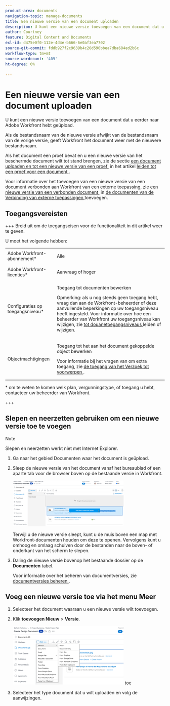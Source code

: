 ```yaml
---
product-area: documents
navigation-topic: manage-documents
title: Een nieuwe versie van een document uploaden
description: U kunt een nieuwe versie toevoegen van een document dat u eerder naar Adobe Workfront hebt geüpload.
author: Courtney
feature: Digital Content and Documents
exl-id: d475e0f0-112e-4d4e-b666-6e0af3ea7702
source-git-commit: fddb927f2c9639b4c26d590bbea7dba684ed2b6c
workflow-type: tm+mt
source-wordcount: '409'
ht-degree: 0%

---
```


# Een nieuwe versie van een document uploaden

U kunt een nieuwe versie toevoegen van een document dat u eerder naar Adobe Workfront hebt geüpload.

Als de bestandsnaam van de nieuwe versie afwijkt van de bestandsnaam van de vorige versie, geeft Workfront het document weer met de nieuwere bestandsnaam.

Als het document een proef bevat en u een nieuwe versie van het beschermde document wilt tot stand brengen, zie de sectie [&#x200B; een document uploaden en tot een nieuwe versie van een proef &#x200B;](../../review-and-approve-work/proofing/creating-proofs-within-workfront/generate-proof-for-a-document.md#uploading-a-document-and-creating-a-new-version-of-a-proof) in het artikel [&#x200B; leiden tot een proef voor een document &#x200B;](../../review-and-approve-work/proofing/creating-proofs-within-workfront/generate-proof-for-a-document.md).

Voor informatie over het toevoegen van een nieuwe versie van een document verbonden aan Workfront van een externe toepassing, zie [&#x200B; een nieuwe versie van een verbonden document &#x200B;](../../documents/adding-documents-to-workfront/link-documents-from-external-apps.md#add) in [&#x200B; de documenten van de Verbinding van externe toepassingen &#x200B;](../../documents/adding-documents-to-workfront/link-documents-from-external-apps.md) toevoegen.

## Toegangsvereisten

+++ Breid uit om de toegangseisen voor de functionaliteit in dit artikel weer te geven.

U moet het volgende hebben:

<table style="table-layout:auto"> 
 <col> 
 </col> 
 <col> 
 </col> 
 <tbody> 
  <tr> 
   <td role="rowheader">Adobe Workfront-abonnement*</td> 
   <td> <p> Alle</p> </td> 
  </tr> 
  <tr> 
   <td role="rowheader">Adobe Workfront-licenties*</td> 
   <td> <p>Aanvraag of hoger</p> </td> 
  </tr> 
  <tr data-mc-conditions=""> 
   <td role="rowheader">Configuraties op toegangsniveau*</td> 
   <td> <p>Toegang tot documenten bewerken</p> <p>Opmerking: als u nog steeds geen toegang hebt, vraag dan aan de Workfront-beheerder of deze aanvullende beperkingen op uw toegangsniveau heeft ingesteld. Voor informatie over hoe een beheerder van Workfront uw toegangsniveau kan wijzigen, zie <a href="../../administration-and-setup/add-users/configure-and-grant-access/create-modify-access-levels.md" class="MCXref xref"> tot douanetoegangsniveaus </a> leiden of wijzigen.</p> </td> 
  </tr> 
  <tr data-mc-conditions=""> 
   <td role="rowheader">Objectmachtigingen</td> 
   <td> <p>Toegang tot het aan het document gekoppelde object bewerken</p> <p>Voor informatie bij het vragen van om extra toegang, zie <a href="../../workfront-basics/grant-and-request-access-to-objects/request-access.md" class="MCXref xref"> de toegang van het Verzoek tot voorwerpen </a>.</p> </td> 
  </tr> 
 </tbody> 
</table>

&#42; om te weten te komen welk plan, vergunningstype, of toegang u hebt, contacteer uw beheerder van Workfront.

+++

## Slepen en neerzetten gebruiken om een nieuwe versie toe te voegen

>[!NOTE]
>
>Slepen en neerzetten werkt niet met Internet Explorer.

1. Ga naar het gebied Documenten waar het document is geüpload.
1. Sleep de nieuwe versie van het document vanaf het bureaublad of een aparte tab voor de browser boven op de bestaande versie in Workfront.

   ![&#x200B; belemmering en laat vallen documentversie &#x200B;](assets/drag-drop-doc-qs-350x145.png)

   Terwijl u de nieuwe versie sleept, kunt u de muis boven een map met Workfront-documenten houden om deze te openen. Vervolgens kunt u omhoog en omlaag schuiven door de bestanden naar de boven- of onderkant van het scherm te slepen.

1. Daling de nieuwe versie bovenop het bestaande dossier op de **Documenten** tabel.

   Voor informatie over het beheren van documentversies, zie [&#x200B; documentversies beheren &#x200B;](../../documents/managing-documents/manage-document-versions.md).

## Voeg een nieuwe versie toe via het menu Meer

1. Selecteer het document waaraan u een nieuwe versie wilt toevoegen.
1. Klik **toevoegen Nieuw** > **Versie**.

   ![&#x200B; voeg nieuwe versie &#x200B;](assets/add-new-version-350x185.png) toe

1. Selecteer het type document dat u wilt uploaden en volg de aanwijzingen.
